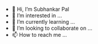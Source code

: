 - 👋 Hi, I’m Subhankar Pal
- 👀 I’m interested in ...
- 🌱 I’m currently learning ...
- 💞️ I’m looking to collaborate on ...
- 📫 How to reach me ...

<!---
subhankar-trisetra/subhankar-trisetra is a ✨ special ✨ repository because its `README.md` (this file) appears on your GitHub profile.
You can click the Preview link to take a look at your changes.
--->
